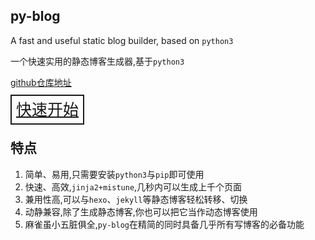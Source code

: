 ## py-blog

A fast and useful static blog builder, based on `python3`

一个快速实用的静态博客生成器,基于`python3`

[github仓库地址](https://github.com/zcmimi/py-blog)

<a href="/快速开始与命令/" style="border: solid 2px;padding: 7px;font-size: 25px;">快速开始</a>

## 特点

1. 简单、易用,只需要安装`python3`与`pip`即可使用
2. 快速、高效,`jinja2+mistune`,几秒内可以生成上千个页面
3. 兼用性高,可以与`hexo`、`jekyll`等静态博客轻松转移、切换
4. 动静兼容,除了生成静态博客,你也可以把它当作动态博客使用
5. 麻雀虽小五脏俱全,`py-blog`在精简的同时具备几乎所有写博客的必备功能